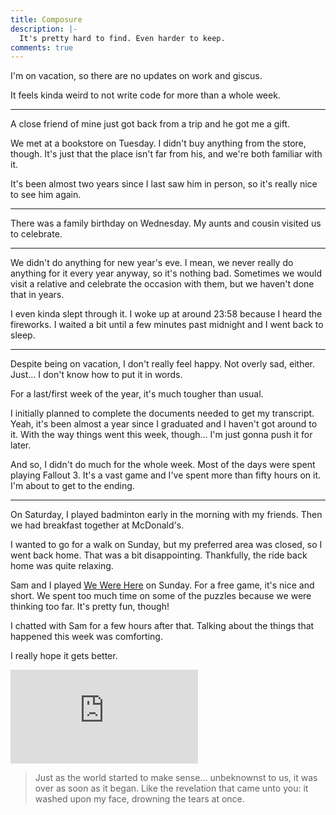 ```yaml
---
title: Composure
description: |-
  It's pretty hard to find. Even harder to keep.
comments: true
---
```


I'm on vacation, so there are no updates on work and giscus.

It feels kinda weird to not write code for more than a whole week.

---

A close friend of mine just got back from a trip and he got me a gift.

We met at a bookstore on Tuesday. I didn't buy anything from the store, though.
It's just that the place isn't far from his, and we're both familiar with it.

It's been almost two years since I last saw him in person, so it's really nice
to see him again.

---

There was a family birthday on Wednesday. My aunts and cousin visited us to
celebrate.

---

We didn't do anything for new year's eve. I mean, we never really do anything
for it every year anyway, so it's nothing bad. Sometimes we would visit a
relative and celebrate the occasion with them, but we haven't done that in
years.

I even kinda slept through it. I woke up at around 23:58 because I heard the
fireworks. I waited a bit until a few minutes past midnight and I went back to
sleep.

---

Despite being on vacation, I don't really feel happy. Not overly sad, either.
Just... I don't know how to put it in words.

For a last/first week of the year, it's much tougher than usual.

I initially planned to complete the documents needed to get my transcript. Yeah,
it's been almost a year since I graduated and I haven't got around to it. With
the way things went this week, though... I'm just gonna push it for later.

And so, I didn't do much for the whole week. Most of the days were spent playing
Fallout 3. It's a vast game and I've spent more than fifty hours on it. I'm
about to get to the ending.

---

On Saturday, I played badminton early in the morning with my friends. Then we
had breakfast together at McDonald's.

I wanted to go for a walk on Sunday, but my preferred area was closed, so I went
back home. That was a bit disappointing. Thankfully, the ride back home was
quite relaxing.

Sam and I played [We Were Here][we-were-here] on Sunday. For a free game, it's
nice and short. We spent too much time on some of the puzzles because we were
thinking too far. It's pretty fun, though!

I chatted with Sam for a few hours after that. Talking about the things that
happened this week was comforting.

I really hope it gets better.

<div style={{
    position: "relative",
    paddingTop: "56.25%",
    marginBottom: "4rem",
  }}>
  <iframe src="https://www.youtube.com/embed/Atf0gHAAb5Y" title="YouTube" frameBorder="0" allow="accelerometer; autoplay; clipboard-write; encrypted-media; gyroscope; picture-in-picture" allowFullScreen style={{
      position: "absolute",
      top: 0,
      left: 0,
      width: "100%",
      height: "100%",
    }}></iframe>
</div>

<div style={{color: "transparent"}}>

> Just as the world started to make sense...
> unbeknownst to us, it was over as soon as it began.
> Like the revelation that came unto you:
> it washed upon my face, drowning the tears at once.

</div>

[we-were-here]: https://store.steampowered.com/app/582500
